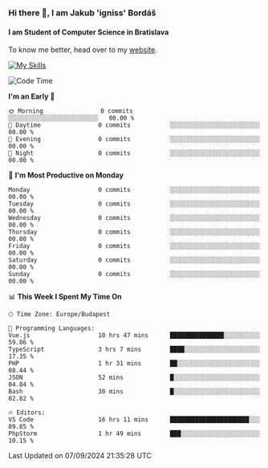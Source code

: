 ### Hi there 👋, I am Jakub 'igniss' Bordáš

#### I am Student of Computer Science in Bratislava
To know me better, head over to my [website](https://bordas.sk).

[![My Skills](https://skillicons.dev/icons?i=js,html,css,figma,svelte,java,kotlin,python,postgresql,typescript,nest,nodejs)](https://bordas.sk)


<!--START_SECTION:waka-->
![Code Time](http://img.shields.io/badge/Code%20Time-1%2C516%20hrs%2015%20mins-blue)

**I'm an Early 🐤** 

```text
🌞 Morning                0 commits           ░░░░░░░░░░░░░░░░░░░░░░░░░   00.00 % 
🌆 Daytime                0 commits           ░░░░░░░░░░░░░░░░░░░░░░░░░   00.00 % 
🌃 Evening                0 commits           ░░░░░░░░░░░░░░░░░░░░░░░░░   00.00 % 
🌙 Night                  0 commits           ░░░░░░░░░░░░░░░░░░░░░░░░░   00.00 % 
```
📅 **I'm Most Productive on Monday** 

```text
Monday                   0 commits           ░░░░░░░░░░░░░░░░░░░░░░░░░   00.00 % 
Tuesday                  0 commits           ░░░░░░░░░░░░░░░░░░░░░░░░░   00.00 % 
Wednesday                0 commits           ░░░░░░░░░░░░░░░░░░░░░░░░░   00.00 % 
Thursday                 0 commits           ░░░░░░░░░░░░░░░░░░░░░░░░░   00.00 % 
Friday                   0 commits           ░░░░░░░░░░░░░░░░░░░░░░░░░   00.00 % 
Saturday                 0 commits           ░░░░░░░░░░░░░░░░░░░░░░░░░   00.00 % 
Sunday                   0 commits           ░░░░░░░░░░░░░░░░░░░░░░░░░   00.00 % 
```


📊 **This Week I Spent My Time On** 

```text
🕑︎ Time Zone: Europe/Budapest

💬 Programming Languages: 
Vue.js                   10 hrs 47 mins      ███████████████░░░░░░░░░░   59.86 % 
TypeScript               3 hrs 7 mins        ████░░░░░░░░░░░░░░░░░░░░░   17.35 % 
PHP                      1 hr 31 mins        ██░░░░░░░░░░░░░░░░░░░░░░░   08.44 % 
JSON                     52 mins             █░░░░░░░░░░░░░░░░░░░░░░░░   04.84 % 
Bash                     30 mins             █░░░░░░░░░░░░░░░░░░░░░░░░   02.82 % 

🔥 Editors: 
VS Code                  16 hrs 11 mins      ██████████████████████░░░   89.85 % 
PhpStorm                 1 hr 49 mins        ███░░░░░░░░░░░░░░░░░░░░░░   10.15 % 
```


 Last Updated on 07/09/2024 21:35:28 UTC
<!--END_SECTION:waka-->
